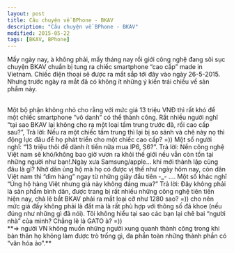 ```yaml
---
layout: post
title: Câu chuyện về BPhone - BKAV
description: "Câu chuyện về BPhone - BKAV"
modified: 2015-05-22
tags: [BKAV, BPhone]
---
```

>
Mấy ngày nay, à không phải, mấy tháng nay rồi giới công nghệ đang sôi sục chuyện BKAV chuẩn bị tung ra chiếc smartphone “cao cấp” made in Vietnam. Chiếc điện thoại sẽ được ra mắt sắp tới đây vào ngày 26-5-2015. Nhưng trước ngày ra mắt đã có không ít những ý kiến trái chiều về sản phẩm này.

<br>
<img src="http://c1.f5.img.vnecdn.net/2015/05/18/Bphone-02-1325-1431964146.jpg" alt="">
<br>
Một bộ phận không nhỏ cho rằng với mức giá 13 triệu VNĐ thì rất khó để một chiếc smartphone “vô danh” có thể thành công. Rất nhiều người nghĩ “tại sao BKAV lại không cho ra một loại tầm trung trước đã, rồi cao cấp sau?”, Trả lời: Nếu ra một chiếc tầm trung thì lại bị so sánh và chê này nọ thì động lực đâu để họ phát triển cho một chiếc cao cấp? =)) Một số người nghĩ: “13 triệu thôi để dành ít tiền nữa mua IP6, S6?”. Trả lời: Nền công nghệ Việt nam sẽ khó/không bao giờ vươn ra khỏi thế giới nếu vẫn còn tồn tại những người như bạn!.Ngày xưa Samsung/apple… khi mới thành lập cũng đâu là gì? Nhờ dân ủng hộ mà họ có được vị thế như ngày hôm nay, còn dân Việt nam thì “dìm hàng” ngay từ những giây đầu tiên -_- …. Một số khác nghĩ “Ủng hộ hàng Việt nhưng giá này không đáng mua?” Trả lời: Đây không phải là sản phẩm bình dân, được trang bị rất nhiều những công nghệ tiên tiến hiện nay, chả lẽ bắt BKAV phải ra mắt loại cỡ như 1280 sao? =)) cho nên mức giá đấy không phải là đắt mà là rất phù hợp với thông số đã khoe (nếu đúng như những gì đã nói). 
Tôi không hiểu tại sao các bạn lại chê bai “người nhà” của mình? Chẳng lẽ là GATO à? =)) <br>
**=> người VN không muốn những người xung quanh thành công trong khi bản thân họ  không làm được trò trống gì, đa phần toàn những thành phần có “văn hóa ảo”.**

